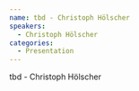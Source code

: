 ```yaml
--- 
name: tbd - Christoph Hölscher 
speakers: 
  - Christoph Hölscher
categories:
  - Presentation
---
```


tbd - Christoph Hölscher